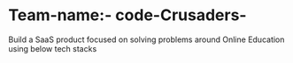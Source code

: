 # Team-name:- code-Crusaders-
Build a SaaS product focused on solving problems around Online Education using below tech stacks 
